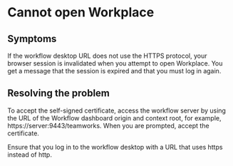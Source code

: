 # Cannot open Workplace

## Symptoms

If the workflow desktop URL
does not use the HTTPS protocol, your browser session is invalidated when you attempt to open
Workplace. You get a message
that the session is expired and that you must log in again.

## Resolving the problem

To accept the self-signed certificate, access the workflow server by using the URL of the
Workflow dashboard origin and context root, for example,
https://server:9443/teamworks. When you are prompted, accept the
certificate.

Ensure that you log in to the workflow desktop with a URL that uses https
instead of http.